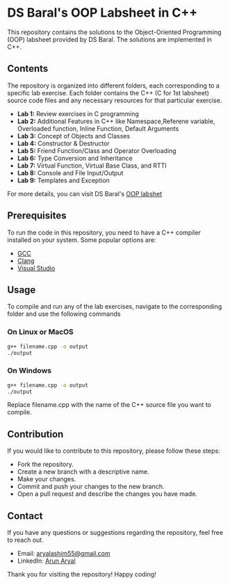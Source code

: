 # DS Baral's OOP Labsheet in C++

This repository contains the solutions to the Object-Oriented Programming (OOP) labsheet provided by DS Baral. The solutions are implemented in C++.

## Contents

The repository is organized into different folders, each corresponding to a specific lab exercise. Each folder contains the C++ (C for 1st labsheet) source code files and any necessary resources for that particular exercise.

- **Lab 1:** Review exercises in C programming
- **Lab 2:** Additional Features in C++ like Namespace,Referene variable, Overloaded function, Inline Function, Default Arguments
- **Lab 3:** Concept of Objects and Classes
- **Lab 4:** Constructor & Destructor
- **Lab 5:** Friend Function/Class and Operator Overloading
- **Lab 6:** Type Conversion and Inheritance
- **Lab 7:** Virtual Function, Virtual Base Class, and RTTI
- **Lab 8:** Console and File Input/Output
- **Lab 9:** Templates and Exception

For more details, you can visit DS Baral's [OOP labshet](https://www.dsbaral.com.np/subject/cpp)

## Prerequisites

To run the code in this repository, you need to have a C++ compiler installed on your system. Some popular options are:

- [GCC](https://gcc.gnu.org/)
- [Clang](https://clang.llvm.org/)
- [Visual Studio](https://visualstudio.microsoft.com/)

## Usage

To compile and run any of the lab exercises, navigate to the corresponding folder and use the following commands

### On Linux or MacOS

```sh
g++ filename.cpp -o output
./output
```

### On Windows

```sh
g++ filename.cpp -o output
./output
```

Replace filename.cpp with the name of the C++ source file you want to compile.

## Contribution

If you would like to contribute to this repository, please follow these steps:

- Fork the repository.
- Create a new branch with a descriptive name.
- Make your changes.
- Commit and push your changes to the new branch.
- Open a pull request and describe the changes you have made.


## Contact

If you have any questions or suggestions regarding the repository, feel free to reach out.

- Email: aryalashim55@gmail.com
- LinkedIn: [Arun Aryal](https://www.linkedin.com/in/aryalarun/)

Thank you for visiting the repository! Happy coding!
